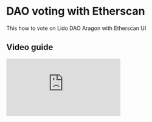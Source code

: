 # DAO voting with Etherscan

This how to vote on Lido DAO Aragon with Etherscan UI

## Video guide

<div style={{position:'relative',width:'100%',paddingBottom:'62.5%',height:0}}>
   <iframe style={{position:'absolute',top:0,left:0,width:'100%',height:'100%'}} src="https://www.youtube.com/embed/5YTJgudYHs8" frameBorder="0" allow="accelerometer; autoplay; clipboard-write; encrypted-media; gyroscope; picture-in-picture" allowFullScreen />
</div>

## Text guide

### Preparation

Get the address of the Lido DAO `Aragon Voting` contract from [Deployed Contracts](/deployed-contracts/#:~:text=Aragon%20Voting) page. It should be: [0x2e59A20f205bB85a89C53f1936454680651E618e].

Get the vote id, either from [Aragon UI]:

![](/img/etherscan-voting/aragon.png)

or from [Etherscan]:

1. Open "[Contract/Read as Proxy]" tab
2. Get the total number of the votes from `votesLength` method (number 21 on [Etherscan page])

![](/img/etherscan-voting/votes-length.png)

3. If you're looking to vote on the last vote, take `votesLength - 1` as an id. If the `votesLength` is `89`, last vote would have the id `88`
4. You can check the vote data with `getVote` method (number 6 on [Etherscan page])

![](/img/etherscan-voting/get-vote.png)

[0x2e59a20f205bb85a89c53f1936454680651e618e]: https://etherscan.io/address/0x2e59A20f205bB85a89C53f1936454680651E618e
[aragon ui]: https://mainnet.lido.fi/#/lido-dao/0x2e59a20f205bb85a89c53f1936454680651e618e/
[etherscan]: https://etherscan.io/address/0x2e59A20f205bB85a89C53f1936454680651E618e#readProxyContract
[contract/read as proxy]: https://etherscan.io/address/0x2e59A20f205bB85a89C53f1936454680651E618e#readProxyContract
[etherscan page]: https://etherscan.io/address/0x2e59A20f205bB85a89C53f1936454680651E618e#readProxyContract

### Voting

1. Open "[Contract / Write as Proxy](https://etherscan.io/address/0x2e59A20f205bB85a89C53f1936454680651E618e#writeProxyContract)" tab on Etherscan
2. Connect Etherscan UI to Web3 with either MetaMask or WalletConnect

![](/img/etherscan-voting/connect-wallet.png)

3. Use method `vote` (number 6 on the [Etherscan Page](https://etherscan.io/address/0x2e59A20f205bB85a89C53f1936454680651E618e#writeProxyContract))

![](/img/etherscan-voting/vote-1.png)

- `_voteId` is the vote id from the point 2.
- `_supports` is the flag of whether you're voting for (type `true`) or against (type `false`) the vote
- `_executesIfDecided` is the flag to enact the vote if it could be executed right away in the tx sending the vote, `true` or `false`; from the experience of the previous votes, you may leave that as `false`

4. Fill in the parameters `_voteId`, `_supports` & `_executesIsDecided` and send the transaction

![](/img/etherscan-voting/vote-2.png)

5. Sign the transaction

![](/img/etherscan-voting/sign-transaction.png)

That's it! 🎉

